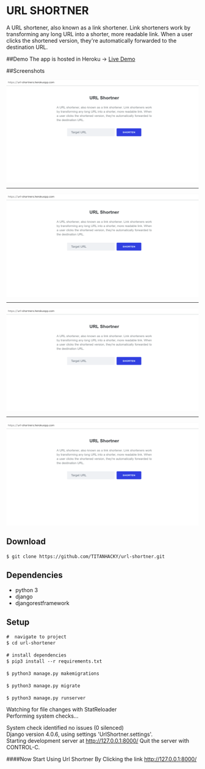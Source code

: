 # URL SHORTNER

A URL shortener, also known as a link shortener. Link shorteners work by transforming any long URL into a shorter, more readable link. When a user clicks the shortened version, they're automatically forwarded to the destination URL.

##Demo
The app is hosted in Heroku -> [Live Demo](https://url-shortners.herokuapp.com/)

[comment]: <> (![]&#40;./media/demo.gif&#41;)

##Screenshots

<div style="align-content: center">
<img style="display: block; margin-left: auto; margin-right: auto;" src="./media/screenshot-1.png" width="505" height="270"/>
<hr>
<img style="display: block; margin-left: auto; margin-right: auto;" src="./media/screenshot-1.png" src="./media/screenshot-1.png" width="505" height="270"/>
<hr>
<img style="display: block; margin-left: auto; margin-right: auto;" src="./media/screenshot-1.png" src="./media/screenshot-1.png" width="505" height="270"/>
<hr>
<img style="display: block; margin-left: auto; margin-right: auto;" src="./media/screenshot-1.png" src="./media/screenshot-1.png" width="505" height="270"/>
</div>

## **Download**

```
$ git clone https://github.com/TITANHACKY/url-shortner.git
```

## **Dependencies**
- python 3
- django
- djangorestframework

## **Setup**

```
#  navigate to project 
$ cd url-shortener

# install dependencies
$ pip3 install --r requirements.txt

$ python3 manage.py makemigrations

$ python3 manage.py migrate

$ python3 manage.py runserver
```

Watching for file changes with StatReloader
<br>Performing system checks...

System check identified no issues (0 silenced)<br>
Django version 4.0.6, using settings 'UrlShortner.settings'.<br>
Starting development server at http://127.0.0.1:8000/
Quit the server with CONTROL-C.


####Now Start Using Url Shortner By Clicking the link http://127.0.0.1:8000/